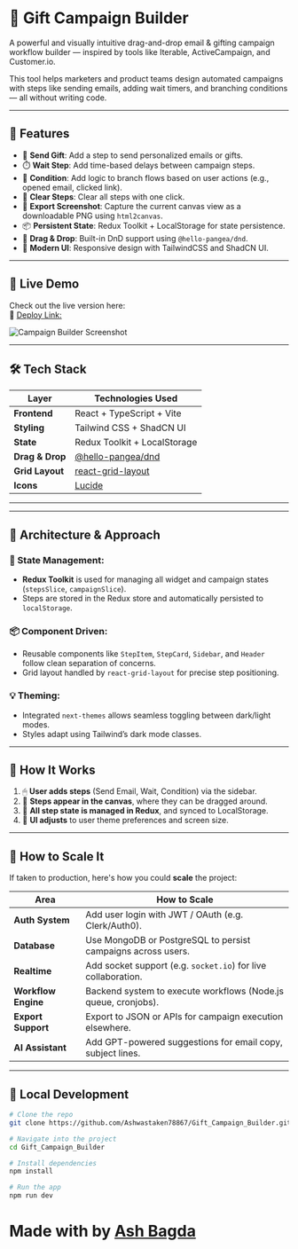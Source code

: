 # 🎁 Gift Campaign Builder

A powerful and visually intuitive drag-and-drop email & gifting campaign workflow builder — inspired by tools like Iterable, ActiveCampaign, and Customer.io.

This tool helps marketers and product teams design automated campaigns with steps like sending emails, adding wait timers, and branching conditions — all without writing code.

---

## 🧩 Features

- 📧 **Send Gift**: Add a step to send personalized emails or gifts.
- ⏱️ **Wait Step**: Add time-based delays between campaign steps.
- 🔀 **Condition**: Add logic to branch flows based on user actions (e.g., opened email, clicked link).
- 🧹 **Clear Steps**: Clear all steps with one click.
- 📸 **Export Screenshot**: Capture the current canvas view as a downloadable PNG using `html2canvas`.
- 📦 **Persistent State**: Redux Toolkit + LocalStorage for state persistence.
- 📐 **Drag & Drop**: Built-in DnD support using `@hello-pangea/dnd`.
- 🎨 **Modern UI**: Responsive design with TailwindCSS and ShadCN UI.
---

## 🚀 Live Demo

Check out the live version here:  
🔗 [Deploy Link:](https://gift-campaign-builder.vercel.app/)

![Campaign Builder Screenshot](./assets/SS5.png)

---

## 🛠️ Tech Stack

| Layer           | Technologies Used                                                |
|----------------|------------------------------------------------------------------|
| **Frontend**    | React + TypeScript + Vite                                        |
| **Styling**     | Tailwind CSS + ShadCN UI                                         |
| **State**       | Redux Toolkit + LocalStorage                                     |
| **Drag & Drop** | [@hello-pangea/dnd](https://github.com/hello-pangea/dnd)        |
| **Grid Layout** | [react-grid-layout](https://github.com/react-grid-layout/react-grid-layout) |
| **Icons**       | [Lucide](https://lucide.dev/)                                    |

---


---

## 🧱 Architecture & Approach

### 🧠 State Management:
- **Redux Toolkit** is used for managing all widget and campaign states (`stepsSlice`, `campaignSlice`).
- Steps are stored in the Redux store and automatically persisted to `localStorage`.

### 📦 Component Driven:
- Reusable components like `StepItem`, `StepCard`, `Sidebar`, and `Header` follow clean separation of concerns.
- Grid layout handled by `react-grid-layout` for precise step positioning.

### 💡 Theming:
- Integrated `next-themes` allows seamless toggling between dark/light modes.
- Styles adapt using Tailwind’s dark mode classes.

---

## 🧩 How It Works

1. 🖱 **User adds steps** (Send Email, Wait, Condition) via the sidebar.
2. 🔀 **Steps appear in the canvas**, where they can be dragged around.
3. 🧠 **All step state is managed in Redux**, and synced to LocalStorage.
4. 🎨 **UI adjusts** to user theme preferences and screen size.

---

## 🧭 How to Scale It

If taken to production, here's how you could **scale** the project:

| Area                | How to Scale                                                  |
|---------------------|---------------------------------------------------------------|
| **Auth System**      | Add user login with JWT / OAuth (e.g. Clerk/Auth0).           |
| **Database**         | Use MongoDB or PostgreSQL to persist campaigns across users.  |
| **Realtime**         | Add socket support (e.g. `socket.io`) for live collaboration. |
| **Workflow Engine**  | Backend system to execute workflows (Node.js queue, cronjobs). |
| **Export Support**   | Export to JSON or APIs for campaign execution elsewhere.      |
| **AI Assistant**     | Add GPT-powered suggestions for email copy, subject lines.    |

---

## 🧪 Local Development

```bash
# Clone the repo
git clone https://github.com/Ashwastaken78867/Gift_Campaign_Builder.git

# Navigate into the project
cd Gift_Campaign_Builder

# Install dependencies
npm install

# Run the app
npm run dev
```
# Made with  by [Ash Bagda](https://github.com/Ashwastaken78867)


